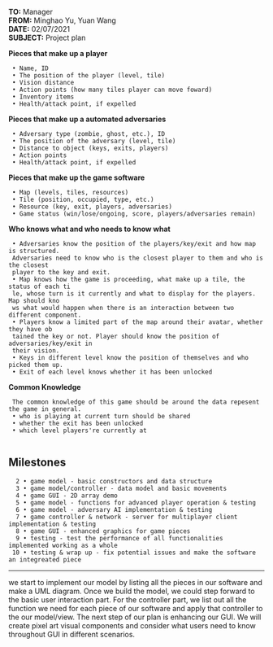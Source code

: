 **TO:** Manager  
**FROM:** Minghao Yu, Yuan Wang  
**DATE:** 02/07/2021  
**SUBJECT:**  Project plan


**Pieces that make up a player**	
```
 • Name, ID
 • The position of the player (level, tile)
 • Vision distance
 • Action points (how many tiles player can move foward)
 • Inventory items
 • Health/attack point, if expelled
```

**Pieces that make up a automated adversaries**	
```
 • Adversary type (zombie, ghost, etc.), ID
 • The position of the adversary (level, tile)
 • Distance to object (keys, exits, players)
 • Action points
 • Health/attack point, if expelled

```

**Pieces that make up the game software**	
```
 • Map (levels, tiles, resources)
 • Tile (position, occupied, type, etc.)
 • Resource (key, exit, players, adversaries)
 • Game status (win/lose/ongoing, score, players/adversaries remain)
```

**Who knows what and who needs to know what**	
```
 • Adversaries know the position of the players/key/exit and how map is structured.
 Adversaries need to know who is the closest player to them and who is the closest 
 player to the key and exit.
 • Map knows how the game is proceeding, what make up a tile, the status of each ti
 le, whose turn is it currently and what to display for the players. Map should kno
 ws what would happen when there is an interaction between two different component.
 • Players know a limited part of the map around their avatar, whether they have ob
 tained the key or not. Player should know the position of adversaries/key/exit in 
 their vision.
 • Keys in different level know the position of themselves and who picked them up.
 • Exit of each level knows whether it has been unlocked
```
 
**Common Knowledge**	
```
 The common knowledge of this game should be around the data repesent the game in general.
 • who is playing at current turn should be shared
 • whether the exit has been unlocked
 • which level players're currently at
 
```


**Milestones**	
---
```
  2 • game model - basic constructors and data structure
  3 • game model/controller - data model and basic movements
  4 • game GUI - 2D array demo
  5 • game model - functions for advanced player operation & testing
  6 • game model - adversary AI implementation & testing
  7 • game controller & network - server for multiplayer client implementation & testing
  8 • game GUI - enhanced graphics for game pieces
  9 • testing - test the performance of all functionalities implemented working as a whole
 10 • testing & wrap up - fix potential issues and make the software an integreated piece
```
---
we start to implement our model by listing all the pieces in our software and make a UML diagram. Once we build the model, we could step forward to the basic user interaction part. For the controller part, we list out all the function we need for each piece of our software and apply that controller to the our model/view. The next step of our plan is enhancing our GUI. We will create pixel art visual components and consider what users need to know throughout GUI in different scenarios.    
